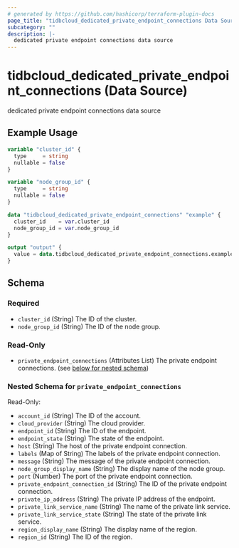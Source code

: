 ```yaml
---
# generated by https://github.com/hashicorp/terraform-plugin-docs
page_title: "tidbcloud_dedicated_private_endpoint_connections Data Source - terraform-provider-tidbcloud"
subcategory: ""
description: |-
  dedicated private endpoint connections data source
---
```


# tidbcloud_dedicated_private_endpoint_connections (Data Source)

dedicated private endpoint connections data source

## Example Usage

```terraform
variable "cluster_id" {
  type     = string
  nullable = false
}

variable "node_group_id" {
  type     = string
  nullable = false
}

data "tidbcloud_dedicated_private_endpoint_connections" "example" {
  cluster_id    = var.cluster_id
  node_group_id = var.node_group_id
}

output "output" {
  value = data.tidbcloud_dedicated_private_endpoint_connections.example
}
```

<!-- schema generated by tfplugindocs -->
## Schema

### Required

- `cluster_id` (String) The ID of the cluster.
- `node_group_id` (String) The ID of the node group.

### Read-Only

- `private_endpoint_connections` (Attributes List) The private endpoint connections. (see [below for nested schema](#nestedatt--private_endpoint_connections))

<a id="nestedatt--private_endpoint_connections"></a>
### Nested Schema for `private_endpoint_connections`

Read-Only:

- `account_id` (String) The ID of the account.
- `cloud_provider` (String) The cloud provider.
- `endpoint_id` (String) The ID of the endpoint.
- `endpoint_state` (String) The state of the endpoint.
- `host` (String) The host of the private endpoint connection.
- `labels` (Map of String) The labels of the private endpoint connection.
- `message` (String) The message of the private endpoint connection.
- `node_group_display_name` (String) The display name of the node group.
- `port` (Number) The port of the private endpoint connection.
- `private_endpoint_connection_id` (String) The ID of the private endpoint connection.
- `private_ip_address` (String) The private IP address of the endpoint.
- `private_link_service_name` (String) The name of the private link service.
- `private_link_service_state` (String) The state of the private link service.
- `region_display_name` (String) The display name of the region.
- `region_id` (String) The ID of the region.
